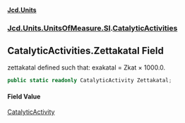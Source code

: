 #### [Jcd.Units](index 'index')
### [Jcd.Units.UnitsOfMeasure.SI](Jcd.Units.UnitsOfMeasure.SI 'Jcd.Units.UnitsOfMeasure.SI').[CatalyticActivities](CatalyticActivities 'Jcd.Units.UnitsOfMeasure.SI.CatalyticActivities')

## CatalyticActivities.Zettakatal Field

zettakatal defined such that: exakatal = Zkat × 1000.0.

```csharp
public static readonly CatalyticActivity Zettakatal;
```

#### Field Value
[CatalyticActivity](CatalyticActivity 'Jcd.Units.UnitTypes.CatalyticActivity')